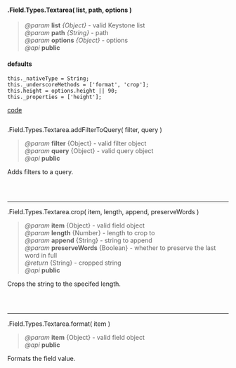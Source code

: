 #### .Field.Types.Textarea( list, path, options )  
> *@param* **list** _{Object}_  - valid Keystone list   
> *@param* **path** _{String}_  - path   
> *@param* **options** _{Object}_  - options   
> *@api* **public**  

<div class="code-header"> <h4>defaults</h4></div><pre class=" language-javascript"><code class="language-javascript">this._nativeType = String;
this._underscoreMethods = ['format', 'crop'];
this.height = options.height || 90;
this._properties = ['height'];</code></pre>


<div class="code-header addGitHubLink" data-file="fields/types/textarea/TextareaType.js"> <a href="#" class="loadCode"> code</a></div><pre class=" language-javascript hideCode api"></pre> 

<span class="subMethod"> .Field.Types.Textarea.addFilterToQuery( filter, query ) </span>  
> *@param* **filter** {Object} - valid filter object   
> *@param* **query** {Object} - valid query object    
> *@api* **public**     

Adds filters to a query.   

<div class="code-header addGitHubLink" data-file="fields/types/textarea/TextareaType.js#L21"> &nbsp;</div><pre class=" language-javascript hideCode api"></pre> 

---

<span class="subMethod"> .Field.Types.Textarea.crop( item, length, append, preserveWords ) </span>  
> *@param* **item** {Object} - valid field object   
> *@param* **length** {Number} - length to crop to  
> *@param* **append** {String} - string to append  
> *@param* **preserveWords** {Boolean} - whether to preserve the last word in full  
> *@return* {String} - cropped string   
> *@api* **public**     

Crops the string to the specifed length.  

<div class="code-header addGitHubLink" data-file="fields/types/textarea/TextareaType.js#L22"> &nbsp;</div><pre class=" language-javascript hideCode api"></pre> 

---

<span class="subMethod"> .Field.Types.Textarea.format( item ) </span>  
> *@param* **item** {Object} - valid field object   
> *@api* **public**     

Formats the field value.  

<div class="code-header addGitHubLink" data-file="fields/types/textarea/TextareaType.js#L24-L30"> &nbsp;</div><pre class=" language-javascript hideCode api"></pre> 

